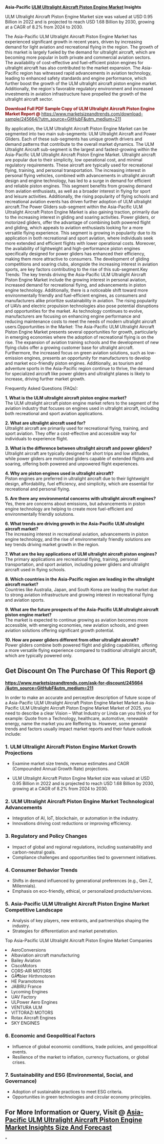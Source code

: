 <p><strong>Asia-Pacific&nbsp;<a href=""https://www.marketsizeandtrends.com/download-sample/245664/&amp;utm_source=GitHubF&amp;utm_medium=211"">ULM Ultralight Aircraft Piston Engine Market</a> Insights</strong></p><p>ULM Ultralight Aircraft Piston Engine Market size was valued at USD 0.95 Billion in 2022 and is projected to reach USD 1.68 Billion by 2030, growing at a CAGR of 8.2% from 2024 to 2030.</p><p><p>The Asia-Pacific ULM Ultralight Aircraft Piston Engine Market has experienced significant growth in recent years, driven by increasing demand for light aviation and recreational flying in the region. The growth of this market is largely fueled by the demand for ultralight aircraft, which are becoming more popular in both private and commercial aviation sectors. The availability of cost-effective and fuel-efficient piston engines for ultralight aircraft has also contributed to the market expansion. The Asia-Pacific region has witnessed rapid advancements in aviation technology, leading to enhanced safety standards and engine performance, which further boost the growth of the ULM ultralight aircraft piston engine market. Additionally, the region's favorable regulatory environment and increased investments in aviation infrastructure have propelled the growth of the ultralight aircraft sector. <p><strong><span style="color: #800000;">Download Full PDF Sample Copy of ULM Ultralight Aircraft Piston Engine Market Report @</span>&nbsp;</strong><a href="https://www.marketsizeandtrends.com/download-sample/245664/?utm_source=GitHubF&amp;utm_medium=211" target="_blank">https://www.marketsizeandtrends.com/download-sample/245664/?utm_source=GitHubF&amp;utm_medium=211</a></p></p><p>By application, the ULM Ultralight Aircraft Piston Engine Market can be segmented into two main sub-segments: ULM Ultralight Aircraft and Power Gliders. Each of these sub-segments has unique growth drivers and demand patterns that contribute to the overall market dynamics. The ULM Ultralight Aircraft sub-segment is the largest and fastest-growing within the Asia-Pacific ULM Ultralight Aircraft Piston Engine Market. Ultralight aircraft are popular due to their simplicity, low operational cost, and minimal regulatory requirements. These aircraft are typically used for recreational flying, training, and personal transportation. The increasing interest in personal flying vehicles, combined with advancements in ultralight aircraft design and engine technology, has led to a surge in demand for efficient and reliable piston engines. This segment benefits from growing demand from aviation enthusiasts, as well as a broader interest in flying for sport and leisure activities. Additionally, the rising popularity of flying schools and recreational aviation events has driven further adoption of ULM ultralight aircraft.The Power Gliders sub-segment within the Asia-Pacific ULM Ultralight Aircraft Piston Engine Market is also gaining traction, primarily due to the increasing interest in gliding and soaring activities. Power gliders, or motorized gliders, offer the advantage of combining both powered flight and gliding, which appeals to aviation enthusiasts looking for a more versatile flying experience. This segment is growing in popularity due to its application in both recreational and sport aviation, where individuals seek more extended and efficient flights with lower operational costs. Moreover, the availability of lightweight and high-performance piston engines specifically designed for power gliders has enhanced their efficiency, making them more attractive to consumers. The development of gliding competitions and soaring clubs, alongside the increasing interest in aviation sports, are key factors contributing to the rise of this sub-segment.Key Trends: The key trends driving the Asia-Pacific ULM Ultralight Aircraft Piston Engine Market include the growing interest in personal aviation, increased demand for recreational flying, and advancements in piston engine technology. Additionally, there is a noticeable shift toward more environmentally friendly and fuel-efficient engines, as consumers and manufacturers alike prioritize sustainability in aviation. The rising popularity of UAVs and electric propulsion technologies also pose potential disruptions and opportunities for the market. As technology continues to evolve, manufacturers are focusing on enhancing engine performance and reducing maintenance costs to meet the needs of modern ultralight aircraft users.Opportunities in the Market: The Asia-Pacific ULM Ultralight Aircraft Piston Engine Market presents several opportunities for growth, particularly in emerging economies where the adoption of recreational flying is on the rise. The expansion of aviation training schools and the development of new flying clubs offer a growing customer base for ultralight aircraft. Furthermore, the increased focus on green aviation solutions, such as low-emission engines, presents an opportunity for manufacturers to develop and market eco-friendly piston engines. Additionally, as tourism and adventure sports in the Asia-Pacific region continue to thrive, the demand for specialized aircraft like power gliders and ultralight planes is likely to increase, driving further market growth.<p>Frequently Asked Questions (FAQs):</p><p><strong>1. What is the ULM ultralight aircraft piston engine market?</strong><br>The ULM ultralight aircraft piston engine market refers to the segment of the aviation industry that focuses on engines used in ultralight aircraft, including both recreational and sport aviation applications.</p><p><strong>2. What are ultralight aircraft used for?</strong><br>Ultralight aircraft are primarily used for recreational flying, training, and sport aviation. They offer a cost-effective and accessible way for individuals to experience flight.</p><p><strong>3. What is the difference between ultralight aircraft and power gliders?</strong><br>Ultralight aircraft are typically designed for short trips and low altitudes, while power gliders are motorized gliders capable of extended flights and soaring, offering both powered and unpowered flight experiences.</p><p><strong>4. Why are piston engines used in ultralight aircraft?</strong><br>Piston engines are preferred in ultralight aircraft due to their lightweight design, affordability, fuel efficiency, and simplicity, which are essential for recreational and personal flying.</p><p><strong>5. Are there any environmental concerns with ultralight aircraft engines?</strong><br>Yes, there are concerns about emissions, but advancements in piston engine technology are helping to create more fuel-efficient and environmentally friendly solutions.</p><p><strong>6. What trends are driving growth in the Asia-Pacific ULM ultralight aircraft market?</strong><br>The increasing interest in recreational aviation, advancements in piston engine technology, and the rise of environmentally friendly solutions are key trends driving market growth in the region.</p><p><strong>7. What are the key applications of ULM ultralight aircraft piston engines?</strong><br>The primary applications are recreational flying, training, personal transportation, and sport aviation, including power gliders and ultralight aircraft used in flying schools.</p><p><strong>8. Which countries in the Asia-Pacific region are leading in the ultralight aircraft market?</strong><br>Countries like Australia, Japan, and South Korea are leading the market due to strong aviation infrastructure and growing interest in recreational flying and aviation sports.</p><p><strong>9. What are the future prospects of the Asia-Pacific ULM ultralight aircraft piston engine market?</strong><br>The market is expected to continue growing as aviation becomes more accessible, with emerging economies, new aviation schools, and green aviation solutions offering significant growth potential.</p><p><strong>10. How are power gliders different from other ultralight aircraft?</strong><br>Power gliders combine both powered flight and gliding capabilities, offering a more versatile flying experience compared to traditional ultralight aircraft, which are typically powered only.</p></p><h2><strong>Get Discount On The Purchase Of This Report @&nbsp;</strong></h2><p><strong><a href=""https://www.marketsizeandtrends.com/ask-for-discount/245664/&amp;utm_source=GitHubF&amp;utm_medium=211"" target=""_blank"">https://www.marketsizeandtrends.com/ask-for-discount/245664<br />/&amp;utm_source=GitHubF&amp;utm_medium=211</a></strong></p><p>In order to make an accurate and perceptive description of future scope of a Asia-Pacific&nbsp;ULM Ultralight Aircraft Piston Engine Market Market as Asia-Pacific&nbsp;ULM Ultralight Aircraft Piston Engine Market Market of 2025, you need to describe a clear Vision &ndash; What Industry or Linda can you think of for example: Quote from a Technology, healthcare, automotive, renewable energy, name the market you are Reffering to. However, some general trends and factors usually impact market reports and their future outlook include:</p><h3>1.&nbsp;<strong>ULM Ultralight Aircraft Piston Engine Market Growth Projections</strong></h3><ul><li>Examine market size trends, revenue estimates and CAGR (Compounded Annual Growth Rate) projections.</li><li><p>ULM Ultralight Aircraft Piston Engine Market size was valued at USD 0.95 Billion in 2022 and is projected to reach USD 1.68 Billion by 2030, growing at a CAGR of 8.2% from 2024 to 2030.</p></li></ul><h3>2.&nbsp;<strong>ULM Ultralight Aircraft Piston Engine Market Technological Advancements</strong></h3><ul><li>Integration of AI, IoT, blockchain, or automation in the industry.</li><li>Innovations driving cost reductions or improving efficiency.</li></ul><h3>3.&nbsp;<strong>Regulatory and Policy Changes</strong></h3><ul><li>Impact of global and regional regulations, including sustainability and carbon-neutral goals.</li><li>Compliance challenges and opportunities tied to government initiatives.</li></ul><h3>4.&nbsp;<strong>Consumer Behavior Trends</strong></h3><ul><li>Shifts in demand influenced by generational preferences (e.g., Gen Z, Millennials).</li><li>Emphasis on eco-friendly, ethical, or personalized products/services.</li></ul><h3>5.&nbsp;<strong>Asia-Pacific ULM Ultralight Aircraft Piston Engine Market Competitive Landscape</strong></h3><ul><li>Analysis of key players, new entrants, and partnerships shaping the industry.</li><li>Strategies for differentiation and market penetration.</li></ul><p data-pm-slice=""1 1 []"">Top Asia-Pacific ULM Ultralight Aircraft Piston Engine Market Companies</p><div data-test-id=""""><p><li>AeroConversions</li><li> Albaviation aircraft manufacturing</li><li> Bailey Aviation</li><li> CiscoMotors</li><li> CORS-AIR MOTORS</li><li> GÃ¶bler Hirthmotoren</li><li> HE Paramotores</li><li> JABIRU France</li><li> Lycoming Engines</li><li> UAV Factory</li><li> ULPower Aero Engines</li><li> VENTURA ULM</li><li> VITTORAZI MOTORS</li><li> Rotax Aircraft Engines</li><li> SKY ENGINES</li></p></div><h3>6.&nbsp;<strong>Economic and Geopolitical Factors</strong></h3><ul><li>Influence of global economic conditions, trade policies, and geopolitical events.</li><li>Resilience of the market to inflation, currency fluctuations, or global crises.</li></ul><h3>7.&nbsp;<strong>Sustainability and ESG (Environmental, Social, and Governance)</strong></h3><ul><li>Adoption of sustainable practices to meet ESG criteria.</li><li>Opportunities in green technologies and circular economy principles.</li></ul><h2><strong>For More Information or Query, Visit @&nbsp;</strong><a href=""https://www.verifiedmarketreports.com/product/ulm-ultralight-aircraft-piston-engine-market/"" target=""_blank"">Asia-Pacific ULM Ultralight Aircraft Piston Engine Market Insights Size And Forecast</a></h2>"

